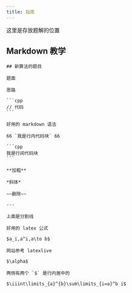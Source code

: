 ```yaml
---
title: 指南
---
```


这里是存放题解的位置

## Markdown 教学

````
## 新算法的题目

题面

思路

```cpp
// 代码
```

好用的 markdown 语法

66 `我是行内代码块` 66

```cpp
我是行间代码块
```

**加粗**

*斜体*

~~删除~~

---

上面是分割线

好用的 latex 公式

$a_i,a^i,a\to b$

网站参考 latexlive

$\alpha$

两侧有两个 `$` 是行内居中的

$\iiint\limits_{a}^{b}\sum\limits_{i=a}^b i$
````

